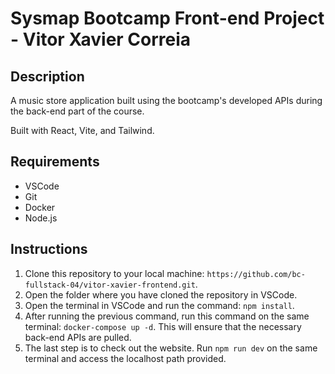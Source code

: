 # Sysmap Bootcamp Front-end Project - Vitor Xavier Correia

## Description
A music store application built using the bootcamp's developed APIs during the back-end part of the course.

Built with React, Vite, and Tailwind.

## Requirements

- VSCode
- Git
- Docker
- Node.js

## Instructions
1. Clone this repository to your local machine: `https://github.com/bc-fullstack-04/vitor-xavier-frontend.git`.
2. Open the folder where you have cloned the repository in VSCode.
3. Open the terminal in VSCode and run the command: `npm install`.
4. After running the previous command, run this command on the same terminal: `docker-compose up -d`. This will ensure that the necessary back-end APIs are pulled.
5. The last step is to check out the website. Run `npm run dev` on the same terminal and access the localhost path provided.